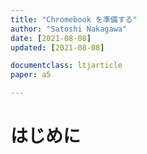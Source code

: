 ```yaml
---       
title: "Chromebook を準備する"
author: "Satoshi Nakagawa"
date: [2021-08-08]
updated: [2021-08-08]

documentclass: ltjarticle
paper: a5

---
```


# はじめに
